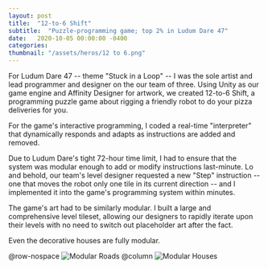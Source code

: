 ```yaml
---
layout: post
title:  "12-to-6 Shift"
subtitle:  "Puzzle-programming game; top 2% in Ludum Dare 47"
date:   2020-10-05 00:00:00 -0400
categories: 
thumbnail: "/assets/heros/12 to 6.png"
---
```

For Ludum Dare 47 -- theme "Stuck in a Loop" -- I was the sole artist and lead programmer and designer on the our team of three. Using Unity as our game engine and Affinity Designer for artwork, we created 12-to-6 Shift, a programming puzzle game about rigging a friendly robot to do your pizza deliveries for you.

For the game's interactive programming, I coded a real-time "interpreter" that dynamically responds and adapts as instructions are added and removed. 

Due to Ludum Dare's tight 72-hour time limit, I had to ensure that the system was modular enough to add or modify instructions last-minute. Lo and behold, our team's level designer requested a new "Step" instruction -- one that moves the robot only one tile in its current direction -- and I implemented it into the game's programming system within minutes.

The game's art had to be similarly modular. I built a large and comprehensive level tileset, allowing our designers to rapidly iterate upon their levels with no need to switch out placeholder art after the fact.

Even the decorative houses are fully modular.

@row-nospace
![Modular Roads](/assets/twelvetosix/Modular%20Roads.png)
@column
![Modular Houses](/assets/twelvetosix/Modular%20Houses.png)